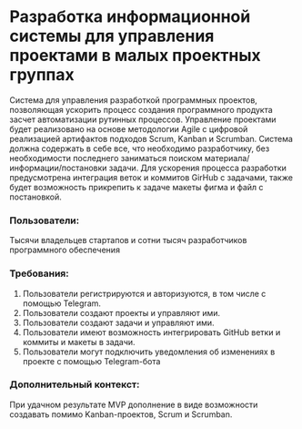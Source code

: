 # Разработка информационной системы для управления проектами в малых проектных группах

Система для управления разработкой программных проектов, позволяющая ускорить процесс создания программного продукта засчет автоматизации рутинных процессов. Управление проектами будет реализовано на основе методологии Agile с цифровой реализацией артифактов подходов Scrum, Kanban и Scrumban. Система должна содержать в себе все, что необходимо разработчику, без необходимости последнего заниматься поиском материала/информации/постановки задачи. Для ускорения процесса разработки предусмотрена интеграция веток и коммитов GirHub с задачами, также будет возможность прикрепить к задаче макеты фигма и файл с постановкой.

### Пользователи: 
Тысячи владельцев стартапов и сотни тысяч разработчиков программного обеспечения

### Требования:

1. Пользователи регистрируются и авторизуются, в том числе с помощью Telegram.
2. Пользователи создают проекты и управляют ими.
3. Пользователи создают задачи и управляют ими.
4. Пользователи имеют возможность интегрировать GitHub ветки и коммиты и макеты в задачи.
5. Пользователи могут подключить уведомления об изменениях в проекте с помощью Telegram-бота

### Дополнительный контекст:

При удачном результате MVP дополнение в виде возможности создавать помимо Kanban-проектов, Scrum и Scrumban.